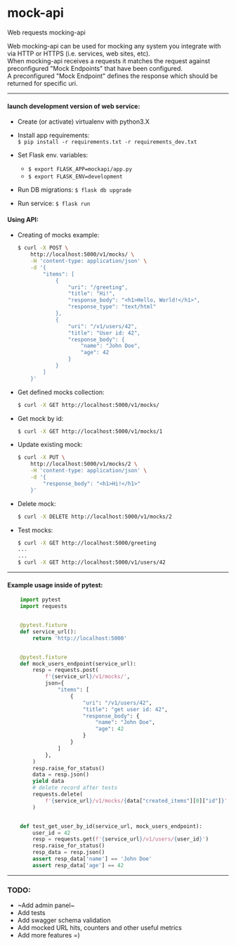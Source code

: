 # mock-api
Web requests mocking-api

Web mocking-api can be used for mocking any system you integrate with via HTTP or HTTPS (i.e. services, web sites, etc).  
When mocking-api receives a requests it matches the request against preconfigured  "Mock Endpoints" that have been configured.  
A preconfigured "Mock Endpoint" defines the response which should be returned for specific uri.

----

#### launch development version of web service:
* Create (or activate) virtualenv with python3.X

* Install app requirements:  
    `$ pip install -r requirements.txt -r requirements_dev.txt`

* Set Flask env. variables: 
    * `$ export FLASK_APP=mockapi/app.py`
    * `$ export FLASK_ENV=development`

* Run DB migrations: `$ flask db upgrade`

* Run service: `$ flask run`

#### Using API:
* Creating of mocks example:
    ```bash
    $ curl -X POST \
        http://localhost:5000/v1/mocks/ \
        -H 'content-type: application/json' \
        -d '{
            "items": [
                {
                    "uri": "/greeting",
                    "title": "Hi!",
                    "response_body": "<h1>Hello, World!</h1>",
                    "response_type": "text/html"
                },
                {
                    "uri": "/v1/users/42",
                    "title": "User id: 42",
                    "response_body": {
                        "name": "John Doe",
                        "age": 42
                    }
                }
            ]
        }'
    ```
* Get defined mocks collection:
    ```bash
    $ curl -X GET http://localhost:5000/v1/mocks/
    ```

* Get mock by id: 
    ```bash
    $ curl -X GET http://localhost:5000/v1/mocks/1
    ```

* Update existing mock: 
    ```bash
    $ curl -X PUT \
        http://localhost:5000/v1/mocks/2 \
        -H 'content-type: application/json' \
        -d '{
            "response_body": "<h1>Hi!</h1>"
        }'
    ```

* Delete mock: 
    ```bash
    $ curl -X DELETE http://localhost:5000/v1/mocks/2
    ```

* Test mocks:
    ```bash
    $ curl -X GET http://localhost:5000/greeting
    ...
    ...
    $ curl -X GET http://localhost:5000/v1/users/42
    ```

----

#### Example usage inside of pytest:
```python
    import pytest
    import requests


    @pytest.fixture
    def service_url():
        return 'http://localhost:5000'


    @pytest.fixture
    def mock_users_endpoint(service_url):
        resp = requests.post(
            f'{service_url}/v1/mocks/',
            json={
                "items": [
                    {
                        "uri": "/v1/users/42",
                        "title": "get user id: 42",
                        "response_body": {
                            "name": "John Doe",
                            "age": 42
                        }
                    }
                ]
            },
        )
        resp.raise_for_status()
        data = resp.json()
        yield data
        # delete record after tests
        requests.delete(
            f'{service_url}/v1/mocks/{data["created_items"][0]["id"]}'
        )


    def test_get_user_by_id(service_url, mock_users_endpoint):
        user_id = 42
        resp = requests.get(f'{service_url}/v1/users/{user_id}')
        resp.raise_for_status()
        resp_data = resp.json()
        assert resp_data['name'] == 'John Doe'
        assert resp_data['age'] == 42

```
----

### TODO:
* ~Add admin panel~
* Add tests
* Add swagger schema validation
* Add mocked URL hits, counters and other useful metrics
* Add more features =)
